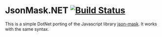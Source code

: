 # JsonMask.NET [![Build Status](https://github.com/sidec15/JsonMask.NET/actions/workflows/test.yaml/badge.svg)](https://github.com/sidec15/JsonMask.NET/actions/workflows/test.yaml)
This is a simple DotNet porting of the Javascript library [json-mask](https://github.com/nemtsov/json-mask). It works with the same syntax.